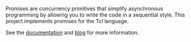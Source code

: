 Promises are concurrency primitives that simplify asynchronous programming by
allowing you to write the code in a sequential style. This project implements
promises for the Tcl language.

See the [documentation](https://tcl-promise.magicsplat.com/) and
[blog](http://www.magicsplat.com/blog/tags/promises/) for more information.
